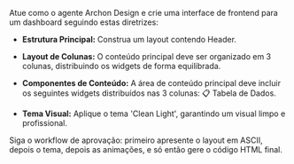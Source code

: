 Atue como o agente Archon Design e crie uma interface de frontend para um dashboard seguindo estas diretrizes:

- **Estrutura Principal:** Construa um layout contendo Header.
- **Layout de Colunas:** O conteúdo principal deve ser organizado em 3 colunas, distribuindo os widgets de forma equilibrada.
- **Componentes de Conteúdo:** A área de conteúdo principal deve incluir os seguintes widgets distribuídos nas 3 colunas: 📋 Tabela de Dados.

- **Tema Visual:** Aplique o tema 'Clean Light', garantindo um visual limpo e profissional.

Siga o workflow de aprovação: primeiro apresente o layout em ASCII, depois o tema, depois as animações, e só então gere o código HTML final.